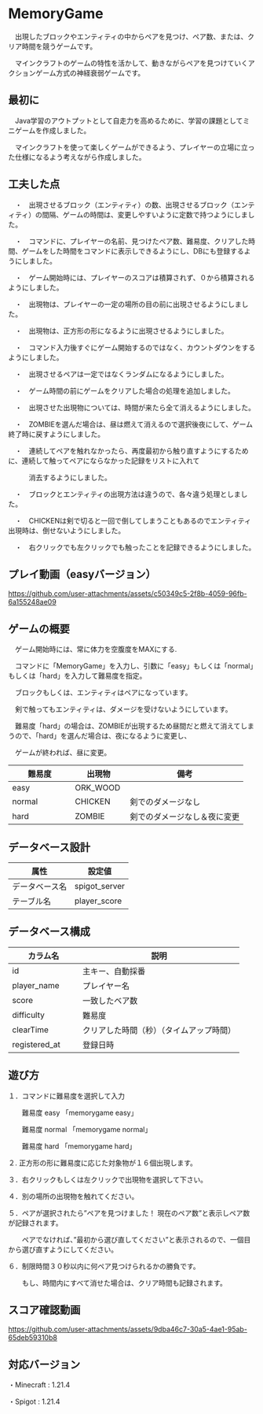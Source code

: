 # MemoryGame
　出現したブロックやエンティティの中からペアを見つけ、ペア数、または、クリア時間を競うゲームです。

　マインクラフトのゲームの特性を活かして、動きながらペアを見つけていくアクションゲーム方式の神経衰弱ゲームです。

## 最初に

　Java学習のアウトプットとして自走力を高めるために、学習の課題としてミニゲームを作成しました。

　マインクラフトを使って楽しくゲームができるよう、プレイヤーの立場に立った仕様になるよう考えながら作成しました。

## 工夫した点

　・　出現させるブロック（エンティティ）の数、出現させるブロック（エンティティ）の間隔、ゲームの時間は、変更しやすいように定数で持つようにしました。

　・　コマンドに、プレイヤーの名前、見つけたペア数、難易度、クリアした時間、ゲームをした時間をコマンドに表示しできるようにし、DBにも登録するようにしました。

　・　ゲーム開始時には、プレイヤーのスコアは積算されず、０から積算されるようにしました。

　・　出現物は、プレイヤーの一定の場所の目の前に出現させるようにしました。

　・　出現物は、正方形の形になるように出現させるようにしました。

　・　コマンド入力後すぐにゲーム開始するのではなく、カウントダウンをするようにしました。

　・　出現させるペアは一定ではなくランダムになるようにしました。

　・　ゲーム時間の前にゲームをクリアした場合の処理を追加しました。

　・　出現させた出現物については、時間が来たら全て消えるようにしました。

　・　ZOMBIEを選んだ場合は、昼は燃えて消えるので選択後夜にして、ゲーム終了時に戻すようにしました。

　・　連続してペアを触れなかったら、再度最初から触り直すようにするために、連続して触ってペアにならなかった記録をリストに入れて

　　　消去するようにしました。

　・　ブロックとエンティティの出現方法は違うので、各々違う処理としました。

　・　CHICKENは剣で切ると一回で倒してしまうこともあるのでエンティティ出現時は、倒せないようにしました。

　・　右クリックでも左クリックでも触ったことを記録できるようにしました。

## プレイ動画（easyバージョン）

https://github.com/user-attachments/assets/c50349c5-2f8b-4059-96fb-6a155248ae09

## ゲームの概要
　ゲーム開始時には、常に体力を空腹度をMAXにする.

　コマンドに「MemoryGame」を入力し、引数に「easy」もしくは「normal」もしくは「hard」を入力して難易度を指定。

　ブロックもしくは、エンティティはペアになっています。

　剣で触ってもエンティティは、ダメージを受けないようにしています。

　難易度「hard」の場合は、ZOMBIEが出現するため昼間だと燃えて消えてしまうので、「hard」を選んだ場合は、夜になるように変更し、

　ゲームが終われば、昼に変更。


|難易度　　　　 |出現物　　　 |備考 　　　　　　　　　　　|
|-----|-----|-----|
| easy | ORK_WOOD |        |
| normal | CHICKEN | 剣でのダメージなし |
| hard | ZOMBIE | 剣でのダメージなし＆夜に変更 |

## データベース設計
|属性　　　　 |設定値　　　 |
|-----|-----|
| データベース名 | spigot_server |
| テーブル名 | player_score | 

## データベース構成
|カラム名　　　　 |説明　　 |
|-----|-----|
| id | 主キー、自動採番 |
| player_name | プレイヤー名 |
| score | 一致したベア数 |
| difficulty | 難易度 | 
| clearTime | クリアした時間（秒）（タイムアップ時間） | 
| registered_at | 登録日時 | 

## 遊び方

１．コマンドに難易度を選択して入力

　　難易度 easy 「memorygame easy」

　　難易度 normal 「memorygame normal」

　　難易度 hard 「memorygame hard」

２. 正方形の形に難易度に応じた対象物が１６個出現します。

３．右クリックもしくは左クリックで出現物を選択して下さい。

４．別の場所の出現物を触れてください。

５．ペアが選択されたら”ペアを見つけました！ 現在のペア数”と表示しペア数が記録されます。

　　ペアでなければ、”最初から選び直してください”と表示されるので、一個目から選び直すようにしてください。

６．制限時間３０秒以内に何ペア見つけられるかの勝負です。

　　もし、時間内にすべて消せた場合は、クリア時間も記録されます。

## スコア確認動画


https://github.com/user-attachments/assets/9dba46c7-30a5-4ae1-95ab-65deb59310b8


## 対応バージョン

  ・Minecraft : 1.21.4

  ・Spigot : 1.21.4

